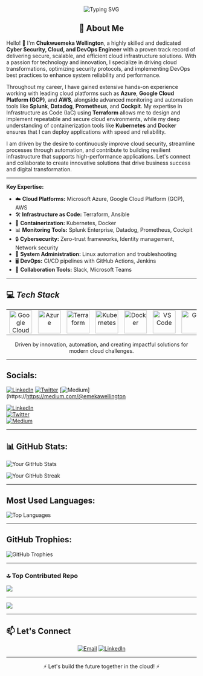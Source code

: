 <p align="center">
  <img src="https://readme-typing-svg.demolab.com?font=Fira+Code&size=28&duration=4000&pause=1000&center=true&vCenter=true&multiline=true&width=800&height=120&lines=Hello!+I'm+Chukwuemeka+Wellington;Cyber+Security%2C+Cloud+%26+DevOps+Engineer" alt="Typing SVG" />
</p>

<!-- About Me Section -->
<h2 align="center"> 🚀 About Me </h2>

Hello! 👋 I'm **Chukwuemeka Wellington**, a highly skilled and dedicated **Cyber Security, Cloud, and DevOps Engineer** with a proven track record of delivering secure, scalable, and efficient cloud infrastructure solutions. With a passion for technology and innovation, I specialize in driving cloud transformations, optimizing security protocols, and implementing DevOps best practices to enhance system reliability and performance.

Throughout my career, I have gained extensive hands-on experience working with leading cloud platforms such as **Azure**, **Google Cloud Platform (GCP)**, and **AWS**, alongside advanced monitoring and automation tools like **Splunk**, **Datadog**, **Prometheus**, and **Cockpit**. My expertise in Infrastructure as Code (IaC) using **Terraform** allows me to design and implement repeatable and secure cloud environments, while my deep understanding of containerization tools like **Kubernetes** and **Docker** ensures that I can deploy applications with speed and reliability.

I am driven by the desire to continuously improve cloud security, streamline processes through automation, and contribute to building resilient infrastructure that supports high-performance applications. Let's connect and collaborate to create innovative solutions that drive business success and digital transformation.

---

 <strong>Key Expertise:</strong>

- ☁️ **Cloud Platforms:** Microsoft Azure, Google Cloud Platform (GCP), AWS  
- 🛠️ **Infrastructure as Code:** Terraform, Ansible  
- 🚢 **Containerization:** Kubernetes, Docker  
- 📊 **Monitoring Tools:** Splunk Enterprise, Datadog, Prometheus, Cockpit  
- 🔒 **Cybersecurity:** Zero-trust frameworks, Identity management, Network security  
- 🐧 **System Administration:** Linux automation and troubleshooting  
- 🖥️ **DevOps:** CI/CD pipelines with GitHub Actions, Jenkins  
- 💬 **Collaboration Tools:** Slack, Microsoft Teams  

---

## 💻 *Tech Stack*
<table align="center">
 <tr>
   <td align="center"><img src="https://cdn.jsdelivr.net/gh/devicons/devicon/icons/googlecloud/googlecloud-original.svg" width="60" alt="Google Cloud"/></td>
   <td align="center"><img src="https://cdn.jsdelivr.net/gh/devicons/devicon/icons/azure/azure-original.svg" width="60" alt="Azure"/></td>
   <td align="center"><img src="https://cdn.jsdelivr.net/gh/devicons/devicon/icons/terraform/terraform-original.svg" width="60" alt="Terraform"/></td>
   <td align="center"><img src="https://cdn.jsdelivr.net/gh/devicons/devicon/icons/kubernetes/kubernetes-plain.svg" width="60" alt="Kubernetes"/></td>
   <td align="center"><img src="https://cdn.jsdelivr.net/gh/devicons/devicon/icons/docker/docker-original.svg" width="60" alt="Docker"/></td>
   <td align="center"><img src="https://cdn.jsdelivr.net/gh/devicons/devicon/icons/vscode/vscode-original.svg" width="60" alt="VS Code"/></td>
   <td align="center"><img src="https://cdn.jsdelivr.net/gh/devicons/devicon/icons/git/git-original.svg" width="60" alt="Git"/></td>
   <td align="center"><img src="https://cdn.jsdelivr.net/gh/devicons/devicon/icons/linux/linux-original.svg" width="60" alt="Linux"/></td>
   <td align="center"><img src="https://img.shields.io/badge/Datadog-632CA6?style=flat&logo=datadog&logoColor=white" alt="Datadog" /></td>
   <td align="center"><img src="https://img.shields.io/badge/Splunk-000000?style=flat&logo=splunk&logoColor=white" alt="Splunk Enterprise"/></td>
   <td align="center"><img src="https://img.shields.io/badge/Cockpit-005CA9?style=flat&logoColor=white" alt="Cockpit"/></td>
   <td align="center"><img src="https://img.shields.io/badge/Slack-4A154B?style=flat&logo=slack&logoColor=white" alt="Slack"/></td>
 </tr>
</table>

<p align="center">
Driven by innovation, automation, and creating impactful solutions for modern cloud challenges. 
</p>

---


##  Socials:

[![LinkedIn](https://img.shields.io/badge/LinkedIn-%230077B5.svg?style=flat&logo=linkedin&logoColor=white)](https://www.linkedin.com/in/chukwuemeka-wellington/)
[![Twitter](https://img.shields.io/badge/Twitter-%231DA1F2.svg?style=flat&logo=twitter&logoColor=white)](https://x.com/WellingtonEmeka)
[![Medium](https://img.shields.io/badge/medium-%230077B5.svg?style=flat&logo=medium&logoColor=white)](https://https://medium.com/@emekawellington

[![LinkedIn](https://img.shields.io/badge/LinkedIn-%230077B5.svg?style=flat&logo=linkedin&logoColor=white)](https://www.linkedin.com/in/chukwuemeka-wellington/)  
[![Twitter](https://img.shields.io/badge/Twitter-%231DA1F2.svg?style=flat&logo=twitter&logoColor=white)](https://x.com/WellingtonEmeka)  
[![Medium](https://img.shields.io/badge/Medium-%2312100E.svg?style=flat&logo=medium&logoColor=white)](https://medium.com/@YourMediumHandle)

---


## 📊 GitHub Stats:

![Your GitHub Stats](https://github-readme-stats.vercel.app/api?username=Emmywelly&show_icons=true&theme=dark&count_private=true)


![Your GitHub Streak](https://github-readme-streak-stats.herokuapp.com/?user=Emmywelly&theme=dark&hide_border=false)



---

##  Most Used Languages:

![Top Languages](https://github-readme-stats.vercel.app/api/top-langs/?username=Emmywelly&layout=compact&theme=dark)

---

##  GitHub Trophies:

![GitHub Trophies](https://github-profile-trophy.vercel.app/?username=Emmywelly&theme=darkhub&margin-w=15&margin-h=15)

---

### 🔝 Top Contributed Repo
![](https://github-contributor-stats.vercel.app/api?username=Emmywelly&limit=5&theme=dark&combine_all_yearly_contributions=true)

---
[![](https://visitcount.itsvg.in/api?id=Emmywelly&icon=0&color=0)](https://visitcount.itsvg.in)

<!-- Proudly created with GPRM ( https://gprm.itsvg.in ) -->



---
<!-- Contact Section -->
## 📫 **Let's Connect**
<p align="center">
  <a href="mailto:emekawellington@gmail.com"><img src="https://img.shields.io/badge/Email-D14836?logo=gmail&logoColor=white&style=for-the-badge" alt="Email"/></a>
  <a href="https://www.linkedin.com/in/chukwuemeka-wellington/"><img src="https://img.shields.io/badge/LinkedIn-0077B5?logo=linkedin&logoColor=white&style=for-the-badge" alt="LinkedIn"/></a>
</p>

---

<p align="center">⚡ Let's build the future together in the cloud! ⚡</p>



<!---
Emmywelly/Emmywelly is a ✨ special ✨ repository because its `README.md` (this file) appears on your GitHub profile.
You can click the Preview link to take a look at your changes.
--->

